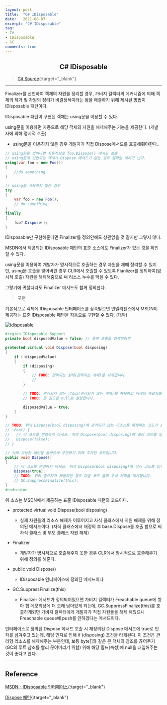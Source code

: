 ```yaml
---
layout: post
title:  "C# IDisposable"
date:   2021-08-07
excerpt: "C# IDisposable"
tag: 
- C#
- IDisposable
- GC
comments: true
---
```


## <center>C# IDisposable</center>

>[Git Source](https://github.com/chanos-dev/blogcode/tree/master/21-0804){:target="_blank"}

---

Finalizer를 선언하여 객체의 자원을 정리할 경우, 가비지 컬렉터의 메커니즘에 의해 객체의 제거 및 자원의 정리가 비결정적이라는 점을 해결하기 위해 제시된 방법이 IDisposable 패턴이다.

IDisposable 패턴이 구현된 객체는 using문을 이용할 수 있다.

using문을 이용하면 자동으로 해당 객체의 자원을 해제해주는 기능을 제공한다. (개발자에 의해 명시적 호출)
- using문을 이용하지 않은 경우 개발자가 직접 Dispose메서드를 호출해줘야한다..

```c#
// using문을 벗어나면 자동적으로 foo.Dispose() 메서드 호출
// using문에 선언되는 객체가 Dispose 메서드가 없는 경우 컴파일 에러가 난다.
using(var foo = new Foo())
{
    //do something.
}

// using을 사용하지 않은 경우
try
{
    var foo = new Foo();
    // do something.
}
finally
{
    foo?.Dispose();
}

```

IDisposable만 구현해준다면 Finalizer를 정의안해도 상관없을 것 같지만 그렇지 않다.

MSDN에서 제공되는 IDisposable 패턴의 표준 소스에도 Finalizer가 있는 것을 확인할 수 있다.

using문을 이용하여 개발자가 명시적으로 호출하는 경우 자원을 제때 정리할 수 있지만, using문 호출을 잊어버린 경우 CLR에서 호출할 수 있도록 Fianlizer를 정의하여(암시적 호출) 자원을 해제해줌으로 써 리소스 누수를 막을 수 있다.

그렇기에 귀찮더라도 Finalizer 메서드도 함께 정의한다.

> 구현

기본적으로 객체에 IDisposable 인터페이스를 상속받으면 인텔리센스에서 MSDN이 제공하는 표준 IDisposable 패턴을 자동으로 구현할 수 있다. (대박)

<a href="{{ site.url }}/images/posts/2021-08-04/idisposable.png"><img src="{{ site.url }}/images/posts/2021-08-04/idisposable.png" alt="idisposable"></a> 

```c#
#region IDisposable Support
private bool disposedValue = false; // 중복 호출을 검색하려면

protected virtual void Dispose(bool disposing)
{
    if (!disposedValue)
    {
        if (disposing)
        {
            // TODO: 관리되는 상태(관리되는 개체)를 삭제합니다.
            // 
        }

        // TODO: 관리되지 않는 리소스(관리되지 않는 개체)를 해제하고 아래의 종료자를 재정의합니다.
        // TODO: 큰 필드를 null로 설정합니다.

        disposedValue = true;
    }
}

// TODO: 위의 Dispose(bool disposing)에 관리되지 않는 리소스를 해제하는 코드가 포함되어 있는 경우에만 종료자를 재정의합니다.
// ~Foo() {
//   // 이 코드를 변경하지 마세요. 위의 Dispose(bool disposing)에 정리 코드를 입력하세요.
//   Dispose(false);
// }

// 삭제 가능한 패턴을 올바르게 구현하기 위해 추가된 코드입니다.
public void Dispose()
{
    // 이 코드를 변경하지 마세요. 위의 Dispose(bool disposing)에 정리 코드를 입력하세요.
    Dispose(true);
    // TODO: 위의 종료자가 재정의된 경우 다음 코드 줄의 주석 처리를 제거합니다.
    // GC.SuppressFinalize(this);
}
#endregion
```

위 소스는 MSDN에서 제공하는 표준 IDisposable 패턴의 코드이다.

- protected virtual void Dispose(bool disposing)
    - 실제 자원들의 리소스 해제가 이루어지고 자식 클래스에서 지원 해제를 위해 정의된 메서드이다. (자식 클래스에서 재정의 후 base.Dispose를 호출 함으로 써 자식 클래스 및 부모 클래스 자원 해제)

- Finalizer
    - 개발자가 명시적으로 호출해주지 못한 경우 CLR에서 암시적으로 호줄해주기 위해 정의를 해준다.

- public void Dispose()
    - IDisposable 인터페이스에 정의된 메서드이다

- GC.SuppressFinalize(this)
    - Finalizer 메서드가 정의되어있으면 가비지 컬렉터가 Freachable queue에 쌓아 힙 메모리상에 더 오래 남아있게 되는데, GC.SuppressFinalize(this)를 호출하게되면 가비지 컬렉터에게 개발자가 직접 자원들을 해제 해줬으니 Freachable queue에 push를 안하겠다는 메서드이다.

인터페이스로 정의된 Dispose 메서드 호출 시 재정의된 Dispose 메서드에 true로 인자를 넘겨주고 있는데, 해당 인자로 인해 if (disposing) 조건을 타게된다. 이 조건은 관리형 리소스를 해제해주는 부분인데, 보통 byte[]와 같은 큰 객체의 참조를 끊어주기(GC의 루트 참조를 빨리 끊어버리기 위함) 위해 해당 필드(속성)에 null을 대입해주는 것이 좋다고 한다.

---

## Reference

[MSDN - IDisposable 인터페이스](https://docs.microsoft.com/ko-kr/dotnet/api/system.idisposable?view=net-5.0){:target="_blank"}

[Dispose 패턴](http://www.simpleisbest.net/post/2011/08/22/Dispose-Pattern-Basic.aspx){:target="_blank"}